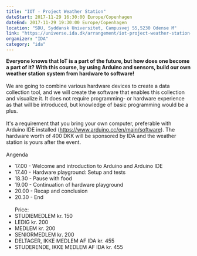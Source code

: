 ```yaml
---
title: "IOT - Project Weather Station"
dateStart: 2017-11-29 16:30:00 Europe/Copenhagen
dateEnd: 2017-11-29 19:30:00 Europe/Copenhagen
location: "SDU, Syddansk Universitet, Campusvej 55,5230 Odense M"
link: "https://universe.ida.dk/arrangement/iot-project-weather-station-324109/"
organizer: "IDA"
category: "ida"
---
```

<strong>Everyone knows that IoT is a part of the future, but how does one become a part of it? With this course, by using Arduino and sensors, build our own weather station system from hardware to software!</strong><br/><br/>
We are going to combine various hardware devices to create a data collection tool, and we will create the software that enables this collection and visualize it. It does not require programming- or hardware experience as that will be introduced, but knowledge of basic programming would be a plus.<br/><br/>
It's a requirement that you bring your own computer, preferable with Arduino IDE installed (https://www.arduino.cc/en/main/software). The hardware worth of 400 DKK will be sponsored by IDA and the weather station is yours after the event.<br/><br/>
Angenda
+ 17.00 - Welcome and introduction to Arduino and Arduino IDE
+ 17.40 - Hardware playground: Setup and tests
+ 18.30 - Pause with food
+ 19.00 - Continuation of hardware playground
+ 20.00 - Recap and conclusion
+ 20.30 - End<br/><br/>
Price:
+ STUDIEMEDLEM kr. 150
+ LEDIG kr. 200
+ MEDLEM kr. 200
+ SENIORMEDLEM kr. 200
+ DELTAGER, IKKE MEDLEM AF IDA kr. 455
+ STUDERENDE, IKKE MEDLEM AF IDA kr. 455